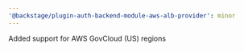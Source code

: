 ```yaml
---
'@backstage/plugin-auth-backend-module-aws-alb-provider': minor
---
```


Added support for AWS GovCloud (US) regions
